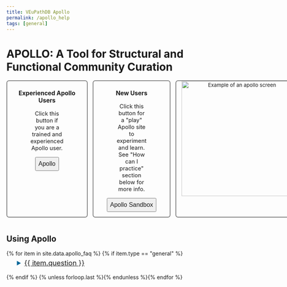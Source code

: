 ```yaml
---
title: VEuPathDB Apollo
permalink: /apollo_help
tags: [general]
---
```

<style>

div.apollo-layout {
  display: flex;
  justify-content: space-evenly;
}
div.apollo-layout>div {
  width: 60%;
}
div.apollo-layout img {
  width: 40em; 
  object-fit: contain;
  border: 2px solid grey;
  text-align: center;
  margin-left: auto;
  margin-right: auto;
}
div.centered-button {
  margin-top: 1.5em;
  text-align: center;
}
div.centered-button a {
  text-decoration: none;
}

.flex-container {
  display: flex;
  flex-direction: row;
  flex-wrap: nowrap;
  width: 100%;
  justify-content: space-evenly;
  font-size: 95%;
}
.flex-container div {
  font-size: 100%;
  border: 2px solid grey;
  border-radius: 0.5em;
  margin: 0 1em 1em 0;
  flex-basis: 33.333333%;
  padding: 0 1em 1em;
  text-align: center;
}
.flex-container div button {
  padding: 0.5em;
}
.flex-container div button a {
  text-decoration: none;
  font-size: 16px;
}
.flex-container div h3 {
  text-align: center;
}

div.static-content summary {
    font-size: 130%;
    margin: 0.25em 1.5em 1em;
    color: #069;
}
div.static-content li {
    margin: 1em 2em;
    font-size: 110%;
}
div.static-content p {
    margin: 1em 3.25em;
    font-size: 110%;
}


</style>

<h1>APOLLO: A Tool for Structural and Functional Community Curation</h1>

  <div class="static-content flex-container">
  <div>
    <h3>Experienced Apollo Users</h3>
    <p>Click this button if you are a trained and experienced Apollo user.</p>
    <button><a href="https://apollo.veupathdb.org/">Apollo</a></button>
  </div>
  <div>
    <h3>New Users</h3>
    <p>Click this button for a "play" Apollo site to experiment and learn. <br> See "How can I practice" section below for more info.</p>
    <button><a href="https://apollo-sandbox.veupathdb.org/annotator/index">Apollo Sandbox</a></button>
  </div>
  <div>
  <img src="{{ "/assets/images/apollo-example.png" | absolute_url }}" style="width:300px" alt="Example of an apollo screen" />      
  </div>
  </div>

  

<div class="static-content">
 <div id="general">
    <h2>Using Apollo</h2> 
    {% for item in site.data.apollo_faq %}
    {% if item.type == "general" %}
      <details id="{{ item.uid }}">
        <summary><a href="#{{ item.uid }}">{{ item.question }}</a></summary>
        {{ item.answer | markdownify }}
        <br>
      </details>
    {% endif %}
    {% unless forloop.last %}{% endunless %}{% endfor %}
</div>
</div>

<script>
function getHashFromUrl(url){
    console.log("My url: ", url);
    var a = document.createElement("a");
    a.href = url;
    return a.hash.replace(/^#/, "");
}
function openEntry(myanchor) {
  console.log("My Anchor: ", myanchor);
  document.getElementById(myanchor).open = true;
}
document.onload = openEntry(getHashFromUrl(window.location.href));
</script>
